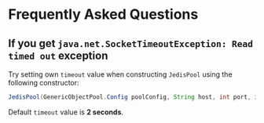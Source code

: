 # Frequently Asked Questions

## If you get `java.net.SocketTimeoutException: Read timed out` exception

Try setting own `timeout` value when constructing `JedisPool` using the following constructor:
```java
JedisPool(GenericObjectPool.Config poolConfig, String host, int port, int timeout)
```

Default `timeout` value is **2 seconds**.